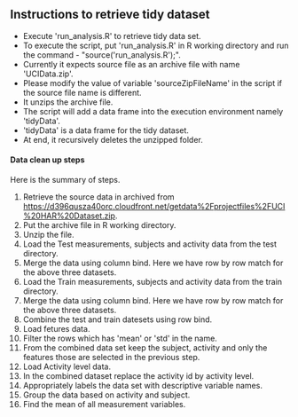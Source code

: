 ## Instructions to retrieve tidy dataset

* Execute 'run_analysis.R' to retrieve tidy data set. 
* To execute the script, put 'run_analysis.R' in R working directory and run the command - "source('run_analysis.R');".
* Currently it expects source file as an archive file with name 'UCIData.zip'.
* Please modify the value of variable 'sourceZipFileName' in the script if the source file name is different.
* It unzips the archive file.
* The script will add a data frame into the execution environment namely 'tidyData'. 
* 'tidyData' is a data frame for the tidy dataset.
* At end, it recursively deletes the unzipped folder.




#### Data clean up steps
Here is the summary of steps.

1. Retrieve the source data in archived from https://d396qusza40orc.cloudfront.net/getdata%2Fprojectfiles%2FUCI%20HAR%20Dataset.zip.
2. Put the archive file in R working directory.
3. Unzip the file.
4. Load the Test measurements, subjects and activity data from the test directory.
5. Merge the data using column bind. Here we have row by row match for the above three datasets.
6. Load the Train measurements, subjects and activity data from the train directory.
7. Merge the data using column bind. Here we have row by row match for the above three datasets.
8. Combine the test and train datesets using row bind.
9. Load fetures data.
9. Filter the rows which has 'mean' or 'std' in the name.
10. From the combined data set keep the subject, activity and only the features those are selected in the previous step.
11. Load Activity level data.
12. In the combined dataset replace the activity id by activity level.
13.  Appropriately labels the data set with descriptive variable names. 
14.  Group the data based on activity and subject.
15.  Find the mean of all measurement variables. 



